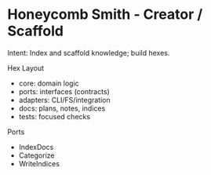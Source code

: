 <!-- Updated: 2025-09-18T13:32:25.867Z -->
# Honeycomb Smith - Creator / Scaffold

Intent: Index and scaffold knowledge; build hexes.

Hex Layout
- core: domain logic
- ports: interfaces (contracts)
- adapters: CLI/FS/integration
- docs: plans, notes, indices
- tests: focused checks

Ports
- IndexDocs
- Categorize
- WriteIndices
